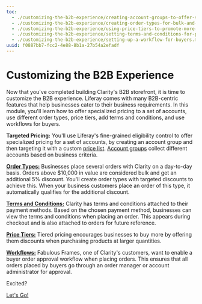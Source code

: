 ```yaml
---
toc:
  - ./customizing-the-b2b-experience/creating-account-groups-to-offer-specialized-pricing.md
  - ./customizing-the-b2b-experience/creating-order-types-for-bulk-and-regular-orders.md
  - ./customizing-the-b2b-experience/using-price-tiers-to-promote-more-buying.md
  - ./customizing-the-b2b-experience/setting-terms-and-conditions-for-payment-methods-and-shipping-options.md
  - ./customizing-the-b2b-experience/setting-up-a-workflow-for-buyers.md
uuid: f0887bb7-fcc2-4e88-8b1a-27b54a2efadf
---
```

# Customizing the B2B Experience

Now that you've completed building Clarity's B2B storefront, it is time to customize the B2B experience. Liferay comes with many B2B-centric features that help businesses cater to their business requirements. In this module, you'll learn how to offer specialized pricing to a set of accounts, use different order types, price tiers, add terms and conditions, and use workflows for buyers. 

**Targeted Pricing:** You'll use Liferay's fine-grained eligibility control to offer specialized pricing for a set of accounts, by creating an account group and then targeting it with a custom [price list](https://learn.liferay.com/w/commerce/pricing/creating-a-price-list). [Account groups](https://learn.liferay.com/w/dxp/users-and-permissions/accounts/account-groups) collect different accounts based on business criteria. 

[**Order Types:**](https://learn.liferay.com/w/commerce/order-management/order-types) Businesses place several orders with Clarity on a day-to-day basis. Orders above $10,000 in value are considered bulk and get an additional 5% discount. You'll create order types with targeted discounts to achieve this. When your business customers place an order of this type, it automatically qualifies for the additional discount.

[**Terms and Conditions:**](https://learn.liferay.com/w/commerce/order-management/terms-and-conditions) Clarity has terms and conditions attached to their payment methods. Based on the chosen payment method, businesses can view the terms and conditions when placing an order. This appears during checkout and is also attached to orders for future reference. 

[**Price Tiers:**](https://learn.liferay.com/w/commerce/pricing/using-price-tiers) Tiered pricing encourages businesses to buy more by offering them discounts when purchasing products at larger quantities.

[**Workflows:**](https://learn.liferay.com/w/commerce/order-management/order-workflows/introduction-to-order-workflows) Fabulous Frames, one of Clarity's customers, want to enable a buyer order approval workflow when placing orders. This ensures that all orders placed by buyers go through an order manager or account administrator for approval.

Excited? 

[Let's Go!](./customizing-the-b2b-experience/creating-account-groups-to-offer-specialized-pricing.md)

